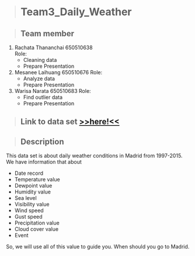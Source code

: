 
> # Team3_Daily_Weather  

> ## Team member  
1. Rachata Thananchai 650510638  
   Role:
   + Cleaning data
   + Prepare Presentation
2. Mesanee Laihuang 650510676
   Role:
   + Analyze data
   + Prepare Presentation
3. Warisa Narata 650510683
   Role:
   + Find outlier data
   + Prepare Presentation

> ## Link to data set [>>here!<<](https://www.kaggle.com/datasets/mysarahmadbhat/madrid-daily-weather)  

> ## Description

This data set is about daily weather conditions in Madrid from 1997-2015.  
We have information that about
  + Date record
  + Temperature value
  + Dewpoint value
  + Humidity value
  + Sea level
  + Visibility value
  + Wind speed
  + Gust speed
  + Precipitation value
  + Cloud cover value
  + Event  

So, we will use all of this value to guide you. When should you go to Madrid. 
